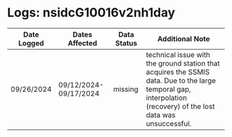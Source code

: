 # Logs: nsidcG10016v2nh1day


| Date Logged | Dates Affected | Data Status | Additional Note |
|----------|----------|----------|----------|
| 09/26/2024 | 09/12/2024-09/17/2024 | missing | technical issue with the ground station that acquires the SSMIS data. Due to the large temporal gap, interpolation (recovery) of the lost data was unsuccessful. |
